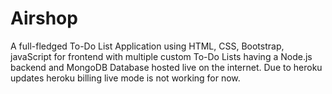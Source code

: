 # Airshop
 A full-fledged To-Do List Application using HTML, CSS, Bootstrap, javaScript for frontend with multiple custom To-Do Lists having a Node.js backend and MongoDB Database hosted live on the internet. 
Due to heroku updates heroku billing live mode is not working for now.
